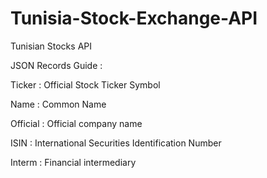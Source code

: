 # Tunisia-Stock-Exchange-API
Tunisian Stocks API

JSON Records Guide :

Ticker : Official Stock Ticker Symbol

Name : Common Name

Official : Official company name

ISIN : International Securities Identification Number

Interm : Financial intermediary
